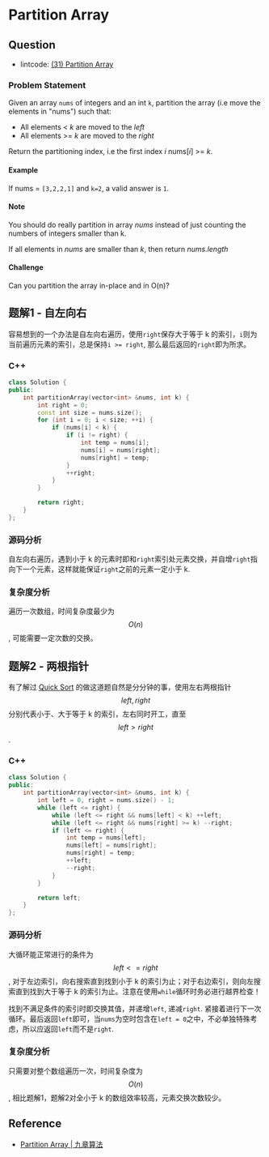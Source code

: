 # Partition Array

## Question

* lintcode: [\(31\) Partition Array](http://www.lintcode.com/en/problem/partition-array/)

### Problem Statement

Given an array `nums` of integers and an int `k`, partition the array \(i.e move the elements in "nums"\) such that:

* All elements &lt; _k_ are moved to the _left_
* All elements &gt;= _k_ are moved to the _right_

Return the partitioning index, i.e the first index _i_ nums\[_i_\] &gt;= _k_.

#### Example

If nums = `[3,2,2,1]` and `k=2`, a valid answer is `1`.

#### Note

You should do really partition in array _nums_ instead of just counting the numbers of integers smaller than k.

If all elements in _nums_ are smaller than _k_, then return _nums.length_

#### Challenge

Can you partition the array in-place and in O\(n\)?

## 题解1 - 自左向右

容易想到的一个办法是自左向右遍历，使用`right`保存大于等于 k 的索引，`i`则为当前遍历元素的索引，总是保持`i >= right`, 那么最后返回的`right`即为所求。

### C++

```cpp
class Solution {
public:
    int partitionArray(vector<int> &nums, int k) {
        int right = 0;
        const int size = nums.size();
        for (int i = 0; i < size; ++i) {
            if (nums[i] < k) {
                if (i != right) {
                    int temp = nums[i];
                    nums[i] = nums[right];
                    nums[right] = temp;
                }
                ++right;
            }
        }

        return right;
    }
};
```

### 源码分析

自左向右遍历，遇到小于 k 的元素时即和`right`索引处元素交换，并自增`right`指向下一个元素，这样就能保证`right`之前的元素一定小于 k.

### 复杂度分析

遍历一次数组，时间复杂度最少为 $$O(n)$$, 可能需要一定次数的交换。

## 题解2 - 两根指针

有了解过 [Quick Sort](http://algorithm.yuanbin.me/zh-hans/basics_sorting/quick_sort.html) 的做这道题自然是分分钟的事，使用左右两根指针 $$left, right$$ 分别代表小于、大于等于 k 的索引，左右同时开工，直至 $$left > right$$.

### C++

```cpp
class Solution {
public:
    int partitionArray(vector<int> &nums, int k) {
        int left = 0, right = nums.size() - 1;
        while (left <= right) {
            while (left <= right && nums[left] < k) ++left;
            while (left <= right && nums[right] >= k) --right;
            if (left <= right) {
                int temp = nums[left];
                nums[left] = nums[right];
                nums[right] = temp;
                ++left;
                --right;
            }
        }

        return left;
    }
};
```

### 源码分析

大循环能正常进行的条件为 $$left <= right$$, 对于左边索引，向右搜索直到找到小于 k 的索引为止；对于右边索引，则向左搜索直到找到大于等于 k 的索引为止。注意在使用`while`循环时务必进行越界检查！

找到不满足条件的索引时即交换其值，并递增`left`, 递减`right`. 紧接着进行下一次循环。最后返回`left`即可，当`nums`为空时包含在`left = 0`之中，不必单独特殊考虑，所以应返回`left`而不是`right`.

### 复杂度分析

只需要对整个数组遍历一次，时间复杂度为 $$O(n)$$, 相比题解1，题解2对全小于 k 的数组效率较高，元素交换次数较少。

## Reference

* [Partition Array \| 九章算法](http://www.jiuzhang.com/solutions/partition-array/)

